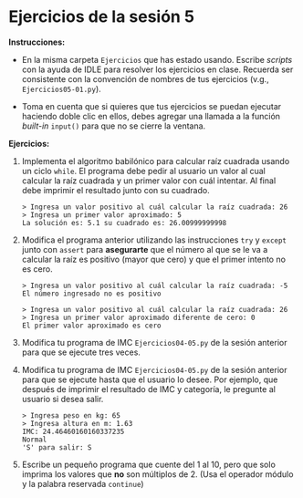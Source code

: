 # Ejercicios de la sesión 5

**Instrucciones:** 

- En la misma carpeta `Ejercicios` que has estado usando. Escribe *scripts* con la ayuda de IDLE para resolver los ejercicios en clase. Recuerda ser consistente con la convención de nombres de tus ejercicios (v.g., `Ejercicios05-01.py`).

- Toma en cuenta que si quieres que tus ejercicios se puedan ejecutar haciendo doble clic en ellos, debes agregar una llamada a la función *built-in* `input()` para que no se cierre la ventana.

**Ejercicios:**

1. Implementa el algoritmo babilónico para calcular raíz cuadrada usando un ciclo `while`. El programa debe pedir al usuario un valor al cual calcular
la raíz cuadrada y un primer valor con cuál intentar. Al final debe imprimir el resultado junto con su cuadrado.

    ```
    > Ingresa un valor positivo al cuál calcular la raíz cuadrada: 26
    > Ingresa un primer valor aproximado: 5
    La solución es: 5.1 su cuadrado es: 26.00999999998
    ```

1. Modifica el programa anterior utilizando las instrucciones `try` y `except` junto con `assert` para **asegurarte** que el número al que se le va a calcular la raíz es positivo (mayor que cero) y que el primer intento no es cero.

    ```
    > Ingresa un valor positivo al cuál calcular la raíz cuadrada: -5
    El número ingresado no es positivo
    ```

    ```
    > Ingresa un valor positivo al cuál calcular la raíz cuadrada: 26
    > Ingresa un primer valor aproximado diferente de cero: 0
    El primer valor aproximado es cero
    ```



1. Modifica tu programa de IMC `Ejercicios04-05.py` de la sesión anterior para que se ejecute tres veces.


1. Modifica tu programa de IMC `Ejercicios04-05.py` de la sesión anterior para que se ejecute hasta que el usuario lo desee. Por ejemplo, que después de imprimir el resultado de IMC y categoría, le pregunte al usuario si desea salir.

    ```
    > Ingresa peso en kg: 65
    > Ingresa altura en m: 1.63
    IMC: 24.46460160160337235
    Normal
    'S' para salir: S
    ```

1. Escribe un pequeño programa que cuente del 1 al 10,
pero que solo imprima los valores que **no** son múltiplos
de 2. (Usa el operador módulo y la palabra reservada `continue`)